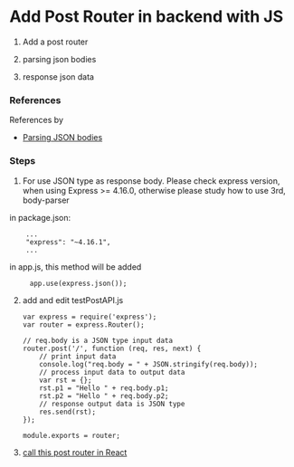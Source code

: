 # Add Post Router in backend with JS

1. Add a post router 

2. parsing json bodies

3. response json data

### References 
References by 

- [Parsing JSON bodies](https://codewithhugo.com/parse-express-json-form-body/)

### Steps
 1. For use JSON type as response body. Please check express version, when using Express >= 4.16.0, otherwise please study how to use 3rd, body-parser
 
 in package.json:
 
        ...
        "express": "~4.16.1",
		...
		
 in app.js, this method will be added

         app.use(express.json());

 2. add and edit testPostAPI.js
 
        var express = require('express');
        var router = express.Router();
        
        // req.body is a JSON type input data
        router.post('/', function (req, res, next) {
            // print input data
            console.log("req.body = " + JSON.stringify(req.body));
            // process input data to output data
            var rst = {};
            rst.p1 = "Hello " + req.body.p1;
            rst.p2 = "Hello " + req.body.p2;
            // response output data is JSON type 
            res.send(rst);
        });
        
        module.exports = router;
		
 3. [call this post router in React]()